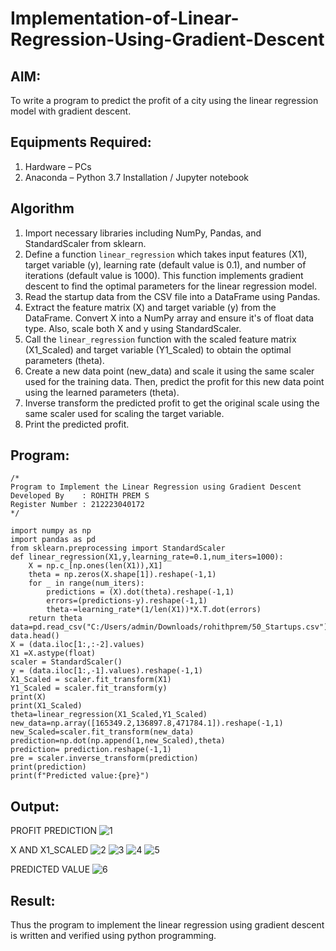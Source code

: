 # Implementation-of-Linear-Regression-Using-Gradient-Descent

## AIM:
To write a program to predict the profit of a city using the linear regression model with gradient descent.

## Equipments Required:
1. Hardware – PCs
2. Anaconda – Python 3.7 Installation / Jupyter notebook

## Algorithm
1. Import necessary libraries including NumPy, Pandas, and StandardScaler from sklearn.
2. Define a function `linear_regression` which takes input features (X1), target variable (y), learning rate (default value is 0.1), and number of iterations (default value is 1000). This function implements gradient descent to find the optimal parameters for the linear regression model.
3. Read the startup data from the CSV file into a DataFrame using Pandas.
4. Extract the feature matrix (X) and target variable (y) from the DataFrame. Convert X into a NumPy array and ensure it's of float data type. Also, scale both X and y using StandardScaler.
5. Call the `linear_regression` function with the scaled feature matrix (X1_Scaled) and target variable (Y1_Scaled) to obtain the optimal parameters (theta).
6. Create a new data point (new_data) and scale it using the same scaler used for the training data. Then, predict the profit for this new data point using the learned parameters (theta).
7. Inverse transform the predicted profit to get the original scale using the same scaler used for scaling the target variable.
8. Print the predicted profit.

## Program:
```
/*
Program to Implement the Linear Regression using Gradient Descent
Developed By    : ROHITH PREM S
Register Number : 212223040172
*/

import numpy as np
import pandas as pd
from sklearn.preprocessing import StandardScaler
def linear_regression(X1,y,learning_rate=0.1,num_iters=1000):
    X = np.c_[np.ones(len(X1)),X1]
    theta = np.zeros(X.shape[1]).reshape(-1,1)
    for _ in range(num_iters):
        predictions = (X).dot(theta).reshape(-1,1)
        errors=(predictions-y).reshape(-1,1)
        theta-=learning_rate*(1/len(X1))*X.T.dot(errors)
    return theta
data=pd.read_csv("C:/Users/admin/Downloads/rohithprem/50_Startups.csv")
data.head()
X = (data.iloc[1:,:-2].values)
X1 =X.astype(float)
scaler = StandardScaler()
y = (data.iloc[1:,-1].values).reshape(-1,1)
X1_Scaled = scaler.fit_transform(X1)
Y1_Scaled = scaler.fit_transform(y)
print(X)
print(X1_Scaled)
theta=linear_regression(X1_Scaled,Y1_Scaled)
new_data=np.array([165349.2,136897.8,471784.1]).reshape(-1,1)
new_Scaled=scaler.fit_transform(new_data)
prediction=np.dot(np.append(1,new_Scaled),theta)
prediction= prediction.reshape(-1,1)
pre = scaler.inverse_transform(prediction)
print(prediction)
print(f"Predicted value:{pre}")
```

## Output:
PROFIT PREDICTION
![1](https://github.com/rohithprem18/Implementation-of-Linear-Regression-Using-Gradient-Descent/assets/146315115/9132f5ae-6162-4fcc-bf4d-4190e65bd50f)

X AND X1_SCALED
![2](https://github.com/rohithprem18/Implementation-of-Linear-Regression-Using-Gradient-Descent/assets/146315115/361485a2-f387-4af8-98fb-bf69267184c0)
![3](https://github.com/rohithprem18/Implementation-of-Linear-Regression-Using-Gradient-Descent/assets/146315115/ded2bc5b-0354-42dc-9f7e-bde93a2e0184)
![4](https://github.com/rohithprem18/Implementation-of-Linear-Regression-Using-Gradient-Descent/assets/146315115/c54715b7-9dbb-480b-92b8-f39fd9b2826c)
![5](https://github.com/rohithprem18/Implementation-of-Linear-Regression-Using-Gradient-Descent/assets/146315115/5678f9c0-a86f-440d-a321-fbecd8d7ade7)

PREDICTED VALUE
![6](https://github.com/rohithprem18/Implementation-of-Linear-Regression-Using-Gradient-Descent/assets/146315115/029fa182-16b1-411c-8058-6c41af070789)


## Result:
Thus the program to implement the linear regression using gradient descent is written and verified using python programming.
